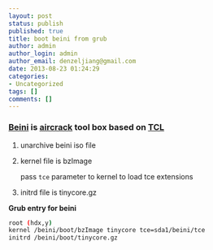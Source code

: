 ```yaml
---
layout: post
status: publish
published: true
title: boot beini from grub
author: admin
author_login: admin
author_email: denzeljiang@gmail.com
date: 2013-08-23 01:24:29
categories:
- Uncategorized
tags: []
comments: []
---
```


### [Beini](http://beini.es/) is [aircrack](http://en.wikipedia.org/wiki/Aircrack) tool box based on [TCL](http://en.wikipedia.org/wiki/Tiny_Core_Linux)

1.  unarchive beini iso file
2.  kernel file is bzImage

    pass `tce` parameter to kernel to load tce extensions

3.  initrd file is tinycore.gz

**Grub entry for beini**


```bash
root (hdx,y)
kernel /beini/boot/bzImage tinycore tce=sda1/beini/tce
initrd /beini/boot/tinycore.gz
```
